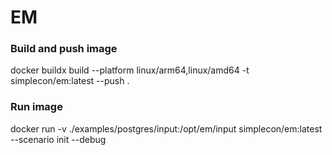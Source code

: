 # EM

### Build and push image
docker buildx build --platform linux/arm64,linux/amd64 -t simplecon/em:latest --push .

### Run image
docker run -v ./examples/postgres/input:/opt/em/input simplecon/em:latest --scenario init --debug